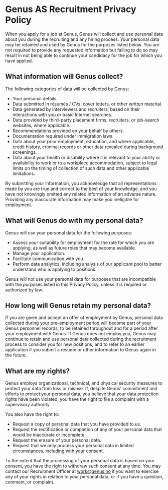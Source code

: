 # Genus AS Recruitment Privacy Policy  

When you apply for a job at Genus, Genus will collect and use personal data about you during the recruiting and any hiring process. Your personal data may be retained and used by Genus for the purposes listed below. You are not required to provide any requested information but failing to do so may result in not being able to continue your candidacy for the job for which you have applied.  

## What information will Genus collect?  

The following categories of data will be collected by Genus:
* Your personal details.
* Data submitted in résumés / CVs, cover letters, or other written material.
* Data generated by interviewers and recruiters, based on their interactions with you or basic Internet searches.
* Data provided by third-party placement firms, recruiters, or job-search websites, where applicable.
* Recommendations provided on your behalf by others.
* Documentation required under immigration laws.
* Data about your prior employment, education, and where applicable, credit history, criminal records or other data revealed during background screenings.
* Data about your health or disability where it is relevant to your ability or availability to work or to a workplace accommodation, subject to legal limits on the timing of collection of such data and other applicable limitations.

By submitting your information, you acknowledge that all representations made by you are true and correct to the best of your knowledge, and you have not knowingly omitted any related information of an adverse nature. Providing any inaccurate information may make you ineligible for employment.

## What will Genus do with my personal data?

Genus will use your personal data for the following purposes:
* Assess your suitability for employment for the role for which you are applying, as well as future roles that may become available.
* Manage your application.
* Facilitate communication with you.
* Perform data analytics, including analysis of our applicant pool to better understand who is applying to positions.

Genus will not use your personal data for purposes that are incompatible with the purposes listed in this Privacy Policy, unless it is required or authorized by law.

## How long will Genus retain my personal data?

If you are given and accept an offer of employment by Genus, personal data collected during your pre-employment period will become part of your Genus personnel records, to be retained throughout and for a period after your employment with Genus. If Genus does not employ you, Genus may continue to retain and use personal data collected during the recruitment process to consider you for new positions, and to refer to an earlier application if you submit a resume or other information to Genus again in the future.

## What are my rights?

Genus employs organizational, technical, and physical security measures to protect your data from loss or misuse. If, despite Genus’ commitment and efforts to protect your personal data, you believe that your data protection rights have been violated, you have the right to file a complaint with a supervisory authority.

You also have the right to:
* Request a copy of personal data that you have provided to us.
* Request the rectification or completion of any of your personal data that would be inaccurate or incomplete.
* Request the erasure of your personal data.
* Request that we only process your personal data in limited circumstances, including with your consent.

To the extent that the processing of your personal data is based on your consent, you have the right to withdraw such consent at any time. You may contact our Recruitment Officer at <work@genus.no> if you want to exercise any of your rights in relation to your personal data, or if you have a question, comment, or complaint.

